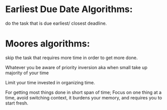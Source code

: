 # Earliest Due Date Algorithms: 
do the task that is due earliest/ closest deadline.

# Moores algorithms: 
skip the task that requires more time in order to get more done.

Whatever you be aware of priority inversion aka when small take up majority of your time

Limit your time invested in organizing time.

For getting most things done in short span of time; Focus on one thing at a time, avoid switching context, it burdens your memory, and requires you to start fresh.